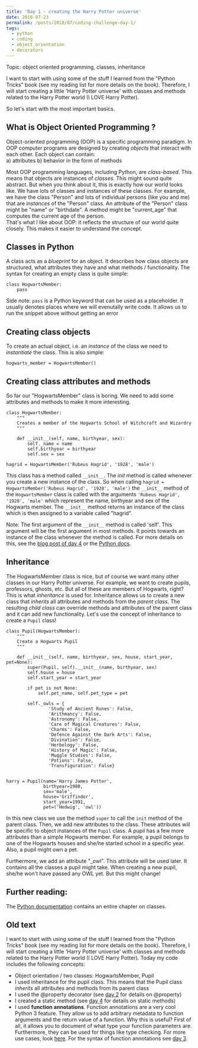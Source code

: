 ```yaml
---
title: 'Day 1 - creating the Harry Potter universe'
date: 2018-07-23
permalink: /posts/2018/07/coding-challenge-day-1/
tags:
  - python
  - coding
  - object_orientation
  - decorators
---
```


Topic: object oriented programming, classes, inheritance

I want to start with using some of the stuff I learned from the "Python Tricks" book (see my reading list for more details on the book). Therefore, I will start creating a little 'Harry Potter universe' with classes and methods related to the Harry Potter world (I LOVE Harry Potter). 

So let's start with the most important basics.

## What is Object Oriented Programming ?

Object-oriented programming (OOP) is a specific programming paradigm. In OOP computer programs are designed by creating *objects* that interact with each other. Each object can contain:   
a) attributes
b) behavior in the form of methods   

Most OOP programming languages, including Python, are *class-based*. This means that objects are instances of *classes*. This might sound quite abstract. But when you think about it, this is exactly how our world looks like. We have lots of classes and instances of these classes. For example, we have the class "Person" and lots of individual persons (like you and me) that are *instances* of the "Person" class. An attribute of the "Person" class might be "name" or "birthdate". A method might be "current_age" that computes the current age of the person.   
That's what I like about OOP: it reflects the structure of our world quite closely. This makes it easier to understand the concept.

## Classes in Python

A class acts as a *blueprint* for an object. It describes how class objects are structured, what attributes they have and what methods / functionality. The syntax for creating an empty class is quite simple:

```
class HogwartsMember:
    pass
```

Side note: ```pass``` is a Python keyword that can be used as a placeholder. It usually denotes places where we will evenutally write code. It allows us to run the snippet above without getting an error

## Creating class objects

To create an actual object, i.e. an *instance* of the class we need to *instantiate* the class. This is also simple:

```
hogwarts_member = HogwartsMember()
```

## Creating class attributes and methods

So far our "HogwartsMember" class is boring. We need to add some attributes and methods to make it more interesting.

```
class HogwartsMember:
    """
    Creates a member of the Hogwarts School of Witchcraft and Wizardry
    """

    def __init__(self, name, birthyear, sex):
        self._name = name
        self.birthyear = birthyear
        self.sex = sex

hagrid = HogwartsMember('Rubeus Hagrid', '1928', 'male')
```

This class has a method called ```__init__```. The *init* method is called whenever you create a new instance of the class. So when calling ```hagrid = HogwartsMember('Rubeus Hagrid', '1928', 'male')``` the ```__init__``` method of the ```HogwartsMember``` class is called with the arguments ```'Rubeus Hagrid', '1928', 'male'``` which represent the name, birthyear and sex of the Hogwarts member. The ```__init__``` method returns an instance of the class which is then assigned to
a variable called "hagrid".
   
Note: The first argument of the ```__init__``` method is called 'self'. This argument will be the first argument in most methods. It points towards an instance of the class whenever the method is called. For more details on this, see the [blog post of day 4]() or the [Python docs](https://docs.python.org/3/tutorial/classes.html).

## Inheritance

The HogwartsMember class is nice, but of course we want many other classes in our Harry Potter universe. For example, we want to create pupils, professors, ghosts, etc. But all of these are members of Hogwarts, right? This is what *inheritance* is used for. Inheritance allows us to create a new class that *inherits* all attributes and methods from the *parent class*. The resulting *child class* can override methods and attributes of the parent class and it can add new
functionality. Let's use the concept of inheritance to create a ```Pupil``` class!

```
class Pupil(HogwartsMember):
    """
    Create a Hogwarts Pupil
    """

    def __init__(self, name, birthyear, sex, house, start_year, pet=None):
        super(Pupil, self).__init__(name, birthyear, sex)
        self.house = house
        self.start_year = start_year

        if pet is not None:
            self.pet_name, self.pet_type = pet

        self._owls = {
                'Study of Ancient Runes': False,
                'Arithmancy': False,
                'Astronomy': False,
                'Care of Magical Creatures': False,
                'Charms': False,
                'Defence Against the Dark Arts': False,
                'Divination': False,
                'Herbology': False,
                'History of Magic': False,
                'Muggle Studies': False,
                'Potions': False,
                'Transfiguration': False}


harry = Pupil(name='Harry James Potter',
              birthyear=1980,
              sex='male',
              house='Griffindor',
              start_year=1991,
              pet=('Hedwig', 'owl'))
```

In this new class we use the method ```super``` to call the ```init``` method of the parent class. Then, we add new attributes to the class. These attributes will be specific to object instances of the ```Pupil``` class. A pupil has a few more attributes than a simple Hogwarts member. For example, a pupil belongs to one of the Hogwarts houses and she/he started school in a specific year. Also, a pupil might own a pet.    
   
Furthermore, we add an attribute "_owl". This attribute will be used later. It contains all the classes a pupil might take. When creating a new pupil, she/he won't have passed any OWL yet. But this might change!


## Further reading:   
The [Python documentation](https://docs.python.org/3/tutorial/classes.html) contains an entire chapter on classes.








## Old text
I want to start with using some of the stuff I learned from the "Python Tricks" book (see my reading list for more details on the book). Therefore, I will start creating a little 'Harry Potter universe' with classes and methods related to the Harry Potter world (I LOVE Harry Potter). Today my code includes the following concepts:   
   
- Object orientation / two classes: HogwartsMember, Pupil
- I used inheritance for the pupil class. This means that the Pupil class *inherits* all attributes and methods from its parent class
- I used the @property decorator (see [day 2](http://alpopkes.com/posts/2018/07/blog-post-3/) for details on @property)
- I created a static method (see [day 4](http://alpopkes.com/posts/2018/07/blog-post-5/) for details on static methods)
- I used **function annotations**. Function annotations are a very cool Python 3 feature. They allow us to add arbitrary metadata to function arguments and the return value of a function. Why this is useful? First of all, it allows you to document of what type your function parameters are. Furthermore, they can be used for things like type checking. For more use cases, look [here](https://www.python.org/dev/peps/pep-3107/). For the syntax of function annotations see [day 3](http://alpopkes.com/posts/2018/07/blog-post-4/). 



